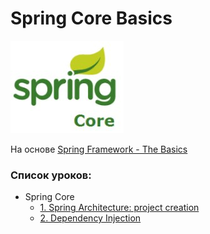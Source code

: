 # Spring Core Basics
![](./img/springcore.jpg)

На основе [Spring Framework - The Basics](https://www.youtube.com/playlist?list=PL6jg6AGdCNaWF-sUH2QDudBRXo54zuN1t)

### Список уроков:
- Spring Core
    - [1. Spring Architecture: project creation](./doc/01_project_creation.md)
    - [2. Dependency Injection](./doc/02_dependency_injection.md)